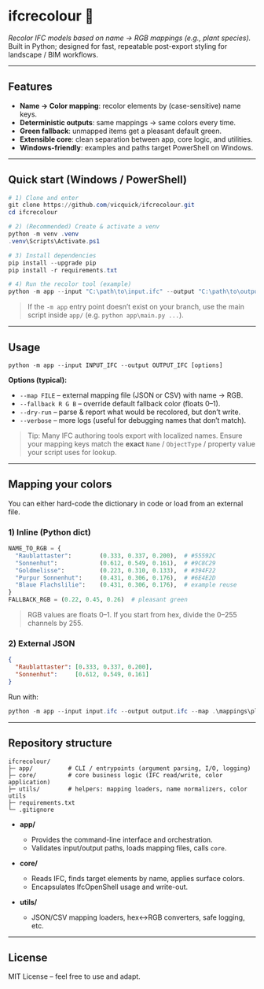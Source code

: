 # ifcrecolour 🎨

_Recolor IFC models based on name → RGB mappings (e.g., plant species)._  
Built in Python; designed for fast, repeatable post-export styling for landscape / BIM workflows.

---

## Features

- **Name → Color mapping**: recolor elements by (case-sensitive) name keys.
- **Deterministic outputs**: same mappings → same colors every time.
- **Green fallback**: unmapped items get a pleasant default green.
- **Extensible core**: clean separation between app, core logic, and utilities.
- **Windows-friendly**: examples and paths target PowerShell on Windows.

---

## Quick start (Windows / PowerShell)

```powershell
# 1) Clone and enter
git clone https://github.com/vicquick/ifcrecolour.git
cd ifcrecolour

# 2) (Recommended) Create & activate a venv
python -m venv .venv
.venv\Scripts\Activate.ps1

# 3) Install dependencies
pip install --upgrade pip
pip install -r requirements.txt

# 4) Run the recolor tool (example)
python -m app --input "C:\path\to\input.ifc" --output "C:\path\to\output_recolored.ifc"
```

> If the `-m app` entry point doesn’t exist on your branch, use the main script inside `app/` (e.g. `python app\main.py ...`).

---

## Usage

```
python -m app --input INPUT_IFC --output OUTPUT_IFC [options]
```

**Options (typical):**

- `--map FILE` – external mapping file (JSON or CSV) with name → RGB.  
- `--fallback R G B` – override default fallback color (floats 0–1).  
- `--dry-run` – parse & report what would be recolored, but don’t write.  
- `--verbose` – more logs (useful for debugging names that don’t match).

> Tip: Many IFC authoring tools export with localized names. Ensure your mapping keys match the **exact** `Name` / `ObjectType` / property value your script uses for lookup.

---

## Mapping your colors

You can either hard-code the dictionary in code or load from an external file.

### 1) Inline (Python dict)

```python
NAME_TO_RGB = {
  "Raublattaster":        (0.333, 0.337, 0.200),  # #55592C
  "Sonnenhut":            (0.612, 0.549, 0.161),  # #9C8C29
  "Goldmelisse":          (0.223, 0.310, 0.133),  # #394F22
  "Purpur Sonnenhut":     (0.431, 0.306, 0.176),  # #6E4E2D
  "Blaue Flachslilie":    (0.431, 0.306, 0.176),  # example reuse
}
FALLBACK_RGB = (0.22, 0.45, 0.26)  # pleasant green
```

> RGB values are floats 0–1. If you start from hex, divide the 0–255 channels by 255.

### 2) External JSON

```json
{
  "Raublattaster": [0.333, 0.337, 0.200],
  "Sonnenhut":     [0.612, 0.549, 0.161]
}
```

Run with:

```powershell
python -m app --input input.ifc --output output.ifc --map .\mappings\plants.json
```

---

## Repository structure

```
ifcrecolour/
├─ app/          # CLI / entrypoints (argument parsing, I/O, logging)
├─ core/         # core business logic (IFC read/write, color application)
├─ utils/        # helpers: mapping loaders, name normalizers, color utils
├─ requirements.txt
└─ .gitignore
```

- **app/**  
  - Provides the command-line interface and orchestration.  
  - Validates input/output paths, loads mapping files, calls `core`.

- **core/**  
  - Reads IFC, finds target elements by name, applies surface colors.  
  - Encapsulates IfcOpenShell usage and write-out.

- **utils/**  
  - JSON/CSV mapping loaders, hex↔RGB converters, safe logging, etc.

---

## License

MIT License – feel free to use and adapt.

